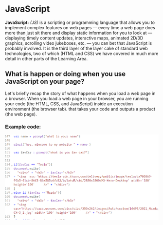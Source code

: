 # JavaScript
**JavaScript:** *(JS)* is a scripting or programming language that allows you to implement complex features on web pages — every time a web page does more than just sit there and display static information for you to look at — displaying timely content updates, interactive maps, animated 2D/3D graphics, scrolling video jukeboxes, etc. — you can bet that JavaScript is probably involved. It is the third layer of the layer cake of standard web technologies, two of which (HTML and CSS) we have covered in much more detail in other parts of the Learning Area.

## What is happen or doing when you use JavaScript on your page?
Let's briefly recap the story of what happens when you load a web page in a browser. When you load a web page in your browser, you are running your code (the HTML, CSS, and JavaScript) inside an execution environment (the browser tab). that takes your code and outputs a product (the web page).

### Example code:
![Difference Between GUI and CLI](photo/codejs.PNG)